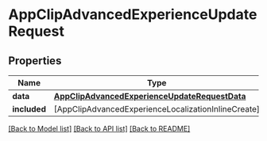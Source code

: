 # AppClipAdvancedExperienceUpdateRequest

## Properties
Name | Type | Description | Notes
------------ | ------------- | ------------- | -------------
**data** | [**AppClipAdvancedExperienceUpdateRequestData**](AppClipAdvancedExperienceUpdateRequestData.md) |  | 
**included** | [AppClipAdvancedExperienceLocalizationInlineCreate] |  | [optional] 

[[Back to Model list]](../README.md#documentation-for-models) [[Back to API list]](../README.md#documentation-for-api-endpoints) [[Back to README]](../README.md)


